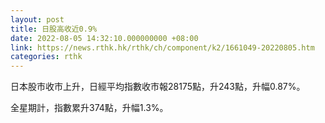 ```yaml
---
layout: post
title: 日股高收近0.9%
date: 2022-08-05 14:32:10.000000000 +08:00
link: https://news.rthk.hk/rthk/ch/component/k2/1661049-20220805.htm
categories: rthk
---
```


日本股市收市上升，日經平均指數收市報28175點，升243點，升幅0.87%。

全星期計，指數累升374點，升幅1.3%。
